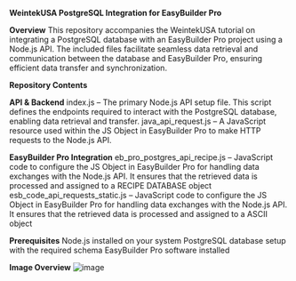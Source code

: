 **WeintekUSA PostgreSQL Integration for EasyBuilder Pro**

**Overview**
	This repository accompanies the WeintekUSA tutorial on integrating a PostgreSQL database with an EasyBuilder Pro project using a Node.js API. The included files facilitate seamless data retrieval and     
	communication between the database and EasyBuilder Pro, ensuring efficient data transfer and synchronization.

**Repository Contents**

  **API & Backend**
      index.js – The primary Node.js API setup file. This script defines the endpoints required to interact with the PostgreSQL database, enabling data retrieval and transfer.
      java_api_request.js – A JavaScript resource used within the JS Object in EasyBuilder Pro to make HTTP requests to the Node.js API.
  
  **EasyBuilder Pro Integration**
    eb_pro_postgres_api_recipe.js – JavaScript code to configure the JS Object in EasyBuilder Pro for handling data exchanges with the Node.js API. It ensures that the retrieved data is processed and assigned to a RECIPE DATABASE object
    esb_code_api_requests_static.js – JavaScript code to configure the JS Object in EasyBuilder Pro for handling data exchanges with the Node.js API. It ensures that the retrieved data is processed and assigned to a ASCII object



**Prerequisites**
  Node.js installed on your system
  PostgreSQL database setup with the required schema
  EasyBuilder Pro software installed

**Image Overview**
![image](https://github.com/user-attachments/assets/a0ac893c-fedb-4fd8-b11c-49332ee42e9b)

